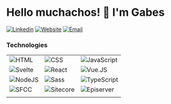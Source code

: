# Hello muchachos! 👋 I'm Gabes

[![Linkedin](https://img.shields.io/badge/-GabesDev-blue?style=flat-square&logo=Linkedin&logoColor=white&link=https://www.linkedin.com/in/gabesdev/)](https://www.linkedin.com/in/gabesdev/)
[![Website](https://img.shields.io/badge/-🔗%20Gabes.Dev-238636?style=flat-square&logoColor=white&link=https://gabes.dev/)](https://gabes.dev/)
[![Email](https://img.shields.io/badge/-hi@Gabes.Dev-red?style=flat-square&logo=Gmail&logoColor=white&link=mailto:hi@gabes.dev)](mailto:hi@gabes.dev) 



### Technologies

| | | |
| ------------- | ------------- | ------------- |
| ![HTML](https://img.shields.io/badge/-HTML-000?&logo=html5) | ![CSS](https://img.shields.io/badge/-CSS-000?&logo=css3&logoColor=blue) | ![JavaScript](https://img.shields.io/badge/-JavaScript-000?&logo=JavaScript) |
| ![Svelte](https://img.shields.io/badge/-Svelte-000?&logo=Svelte) | ![React](https://img.shields.io/badge/-React-000?&logo=React) | ![Vue.JS](https://img.shields.io/badge/-Vue.JS-000?&logo=Vue.JS) |
| ![NodeJS](https://img.shields.io/badge/-Node.JS-000?&logo=Node.Js) | ![Sass](https://img.shields.io/badge/-Sass-000?&logo=sass) | ![TypeScript](https://img.shields.io/badge/-TypeScript-000?&logo=TypeScript) |
| ![SFCC](https://img.shields.io/badge/-SFCC-000?&logo=Salesforce) | ![Sitecore](https://img.shields.io/badge/-Sitecore-000?&logo=sitecore&logoColor=red) | ![Episerver](https://img.shields.io/badge/-Sitecore-000?&logo=episerver) |
| | | |
